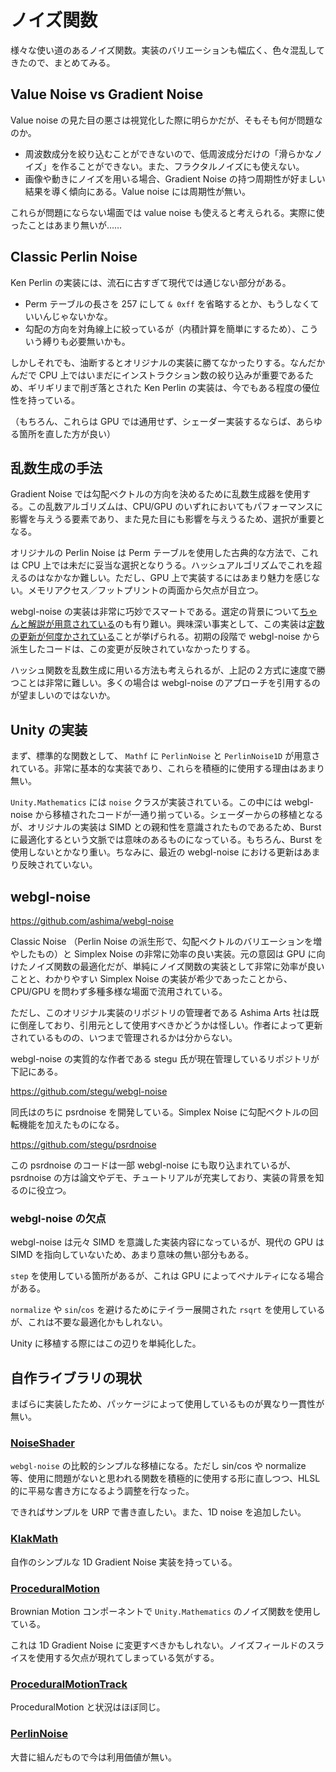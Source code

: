 # ノイズ関数

様々な使い道のあるノイズ関数。実装のバリエーションも幅広く、色々混乱してきたので、まとめてみる。

## Value Noise vs Gradient Noise

Value noise の見た目の悪さは視覚化した際に明らかだが、そもそも何が問題なのか。

- 周波数成分を絞り込むことができないので、低周波成分だけの「滑らかなノイズ」を作ることができない。また、フラクタルノイズにも使えない。
- 画像や動きにノイズを用いる場合、Gradient Noise の持つ周期性が好ましい結果を導く傾向にある。Value noise には周期性が無い。

これらが問題にならない場面では value noise も使えると考えられる。実際に使ったことはあまり無いが……

## Classic Perlin Noise

Ken Perlin の実装には、流石に古すぎて現代では通じない部分がある。

- Perm テーブルの長さを 257 にして `& 0xff` を省略するとか、もうしなくていいんじゃないかな。
- 勾配の方向を対角線上に絞っているが（内積計算を簡単にするため）、こういう縛りも必要無いかも。

しかしそれでも、油断するとオリジナルの実装に勝てなかったりする。なんだかんだで CPU 上ではいまだにインストラクション数の絞り込みが重要であるため、ギリギリまで削ぎ落とされた Ken Perlin の実装は、今でもある程度の優位性を持っている。

（もちろん、これらは GPU では通用せず、シェーダー実装するならば、あらゆる箇所を直した方が良い）

## 乱数生成の手法

Gradient Noise では勾配ベクトルの方向を決めるために乱数生成器を使用する。この乱数アルゴリズムは、CPU/GPU のいずれにおいてもパフォーマンスに影響を与えうる要素であり、また見た目にも影響を与えうるため、選択が重要となる。

オリジナルの Perlin Noise は Perm テーブルを使用した古典的な方法で、これは CPU 上では未だに妥当な選択となりうる。ハッシュアルゴリズムでこれを超えるのはなかなか難しい。ただし、GPU 上で実装するにはあまり魅力を感じない。メモリアクセス／フットプリントの両面から欠点が目立つ。

webgl-noise の実装は非常に巧妙でスマートである。選定の背景について[ちゃんと解説が用意されている](https://github.com/stegu/psrdnoise/tree/main/article)のも有り難い。興味深い事実として、この実装は[定数の更新が何度かされている](https://github.com/stegu/webgl-noise/commit/c008e21d3df2ab0b45aaa0c86df4a817ad6b95d4)ことが挙げられる。初期の段階で webgl-noise から派生したコードは、この変更が反映されていなかったりする。

ハッシュ関数を乱数生成に用いる方法も考えられるが、上記の２方式に速度で勝つことは非常に難しい。多くの場合は webgl-noise のアプローチを引用するのが望ましいのではないか。

## Unity の実装

まず、標準的な関数として、 `Mathf` に `PerlinNoise` と `PerlinNoise1D` が用意されている。非常に基本的な実装であり、これらを積極的に使用する理由はあまり無い。

`Unity.Mathematics` には `noise` クラスが実装されている。この中には webgl-noise から移植されたコードが一通り揃っている。シェーダーからの移植となるが、オリジナルの実装は SIMD との親和性を意識されたものであるため、Burst に最適化するという文脈では意味のあるものになっている。もちろん、Burst を使用しないとかなり重い。ちなみに、最近の webgl-noise における更新はあまり反映されていない。

## webgl-noise

https://github.com/ashima/webgl-noise

Classic Noise （Perlin Noise の派生形で、勾配ベクトルのバリエーションを増やしたもの）と Simplex Noise の非常に効率の良い実装。元の意図は GPU に向けたノイズ関数の最適化だが、単純にノイズ関数の実装として非常に効率が良いことと、わかりやすい Simplex Noise の実装が希少であったことから、CPU/GPU を問わず多種多様な場面で流用されている。

ただし、このオリジナル実装のリポジトリの管理者である Ashima Arts 社は既に倒産しており、引用元として使用すべきかどうかは怪しい。作者によって更新されているものの、いつまで管理されるかは分からない。

webgl-noise の実質的な作者である stegu 氏が現在管理しているリポジトリが下記にある。

https://github.com/stegu/webgl-noise

同氏はのちに psrdnoise を開発している。Simplex Noise に勾配ベクトルの回転機能を加えたものになる。

https://github.com/stegu/psrdnoise

この psrdnoise のコードは一部 webgl-noise にも取り込まれているが、psrdnoise の方は論文やデモ、チュートリアルが充実しており、実装の背景を知るのに役立つ。

### webgl-noise の欠点

webgl-noise は元々 SIMD を意識した実装内容になっているが、現代の GPU は SIMD を指向していないため、あまり意味の無い部分もある。

`step` を使用している箇所があるが、これは GPU によってペナルティになる場合がある。

`normalize` や `sin`/`cos` を避けるためにテイラー展開された `rsqrt` を使用しているが、これは不要な最適化かもしれない。

Unity に移植する際にはこの辺りを単純化した。

## 自作ライブラリの現状

まばらに実装したため、パッケージによって使用しているものが異なり一貫性が無い。

### [NoiseShader](https://github.com/keijiro/NoiseShader)

`webgl-noise` の比較的シンプルな移植になる。ただし sin/cos や normalize 等、使用に問題がないと思われる関数を積極的に使用する形に直しつつ、HLSL 的に平易な書き方になるよう調整を行なった。

できればサンプルを URP で書き直したい。また、1D noise を追加したい。

### [KlakMath](https://github.com/keijiro/KlakMath)

自作のシンプルな 1D Gradient Noise 実装を持っている。

### [ProceduralMotion](https://github.com/keijiro/ProceduralMotion)

Brownian Motion コンポーネントで `Unity.Mathematics` のノイズ関数を使用している。

これは 1D Gradient Noise に変更すべきかもしれない。ノイズフィールドのスライスを使用する欠点が現れてしまっている気がする。

### [ProceduralMotionTrack](https://github.com/keijiro/ProceduralMotionTrack)

ProceduralMotion と状況はほぼ同じ。

### [PerlinNoise](https://github.com/keijiro/PerlinNoise)

大昔に組んだもので今は利用価値が無い。
